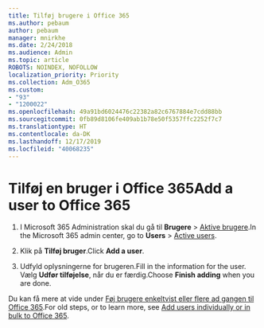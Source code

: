 ```yaml
---
title: Tilføj brugere i Office 365
ms.author: pebaum
author: pebaum
manager: mnirkhe
ms.date: 2/24/2018
ms.audience: Admin
ms.topic: article
ROBOTS: NOINDEX, NOFOLLOW
localization_priority: Priority
ms.collection: Adm_O365
ms.custom:
- "93"
- "1200022"
ms.openlocfilehash: 49a91bd6024476c22382a82c6767884e7cdd88bb
ms.sourcegitcommit: 0fb89d8106fe409ab1b78e50f5357ffc2252f7c7
ms.translationtype: HT
ms.contentlocale: da-DK
ms.lasthandoff: 12/17/2019
ms.locfileid: "40068235"
---
```

# <a name="add-a-user-to-office-365"></a><span data-ttu-id="e7204-102">Tilføj en bruger i Office 365</span><span class="sxs-lookup"><span data-stu-id="e7204-102">Add a user to Office 365</span></span>

1. <span data-ttu-id="e7204-103">I Microsoft 365 Administration skal du gå til **Brugere** > [Aktive brugere](https://admin.microsoft.com/Adminportal/Home?source=applauncher#/users).</span><span class="sxs-lookup"><span data-stu-id="e7204-103">In the Microsoft 365 admin center, go to **Users** > [Active users](https://admin.microsoft.com/Adminportal/Home?source=applauncher#/users).</span></span>

2. <span data-ttu-id="e7204-104">Klik på **Tilføj bruger**.</span><span class="sxs-lookup"><span data-stu-id="e7204-104">Click **Add a user**.</span></span>

3. <span data-ttu-id="e7204-105">Udfyld oplysningerne for brugeren.</span><span class="sxs-lookup"><span data-stu-id="e7204-105">Fill in the information for the user.</span></span> <span data-ttu-id="e7204-106">Vælg **Udfør tilføjelse**, når du er færdig.</span><span class="sxs-lookup"><span data-stu-id="e7204-106">Choose **Finish adding** when you are done.</span></span>

<span data-ttu-id="e7204-107">Du kan få mere at vide under [Føj brugere enkeltvist eller flere ad gangen til Office 365](https://docs.microsoft.com/office365/admin/add-users/add-users).</span><span class="sxs-lookup"><span data-stu-id="e7204-107">For old steps, or to learn more, see [ Add users individually or in bulk to Office 365](https://docs.microsoft.com/office365/admin/add-users/add-users).</span></span>